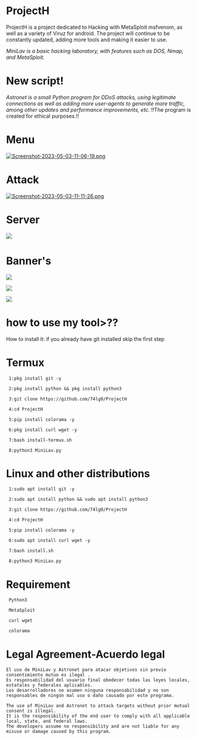 # ProjectH
ProjectH is a project dedicated to Hacking with MetaSploit msfvenom, as well as a variety of Viruz for android. 
The project will continue to be constantly updated, adding more tools and making it easier to use.

*MiniLav is a basic hacking laboratory, with features such as DOS, Nmap, and MetaSploit.*
# New script!
*Astronet is a small Python program for DDoS attacks, using legitimate connections as well as adding more user-agents to generate more traffic, among other updates and performance improvements, etc.*
!!The program is created for ethical purposes.!!
# Menu
[![Screenshot-2023-05-03-11-06-19.png](https://i.postimg.cc/t4Jmm3D6/Screenshot-2023-05-03-11-06-19.png)](https://postimg.cc/VJyRJbxs)
# Attack
[![Screenshot-2023-05-03-11-11-26.png](https://i.postimg.cc/xdSMbYkd/Screenshot-2023-05-03-11-11-26.png)](https://postimg.cc/NKp5W3kh)
# Server
<img src="https://i.postimg.cc/26gZrDfm/Screenshot-2023-05-03-11-13-05.png">
ㅤㅤ

# Banner's
![](https://i.postimg.cc/NMBVm0dy/IMG-20221219-142031.jpg)

![](https://i.postimg.cc/ZqZjDMp2/IMG-20221219-142052.jpg)

![](https://i.postimg.cc/W1KqdFbn/IMG-20221219-142111.jpg)
# how to use my tool>??
How to install it: 
if you already have git installed skip the first step
 # Termux
     1:pkg install git -y
     
     2:pkg install python && pkg install python3
     
     3:git clone https://github.com/74lg0/ProjectH
     
     4:cd ProjectH
      
     5:pip install colorama -y 
     
     6:pkg install curl wget -y
     
     7:bash install-termux.sh
     
     8:python3 MiniLav.py
     
# Linux and other distributions
     1:sudo apt install git -y
     
     2:sudo apt install python && sudo apt install python3
     
     3:git clone https://github.com/74lg0/ProjectH
     
     4:cd ProjectH
     
     5:pip install colorama -y
     
     6:sudo apt install curl wget -y
     
     7:bash install.sh
     
     8:python3 MiniLav.py
     
# Requirement
     
     Python3
     
     MetaSploit
     
     curl wget
     
     colorama
     
     
# Legal Agreement-Acuerdo legal
    El uso de MiniLav y Astronet para atacar objetivos sin previo consentimiento mutuo es ilegal .
    Es responsabilidad del usuario final obedecer todas las leyes locales, estatales y federales aplicables.
    Los desarrolladores no asumen ninguna responsabilidad y no son responsables de ningún mal uso o daño causado por este programa.
    
    The use of MiniLav and Astronet to attack targets without prior mutual consent is illegal. 
    It is the responsibility of the end user to comply with all applicable local, state, and federal laws. 
    The developers assume no responsibility and are not liable for any misuse or damage caused by this program.
